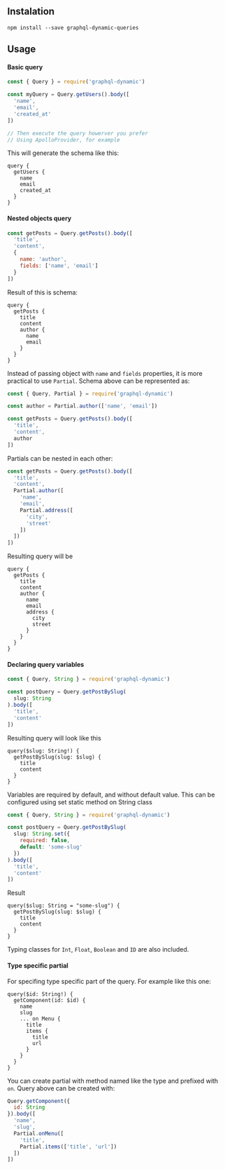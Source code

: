 ## Instalation
```
npm install --save graphql-dynamic-queries
```

## Usage
#### Basic query
```js
const { Query } = require('graphql-dynamic')

const myQuery = Query.getUsers().body([
  'name',
  'email',
  'created_at'
])

// Then execute the query howerver you prefer
// Using ApolloProvider, for example
```
This will generate the schema like this:
```
query {
  getUsers {
    name
    email
    created_at
  }
}
```
#### Nested objects query
```js
const getPosts = Query.getPosts().body([
  'title',
  'content',
  {
    name: 'author',
    fields: ['name', 'email']
  }
])
```
Result of this is schema:
```
query {
  getPosts {
    title
    content
    author {
      name
      email
    }
  }
}
```
Instead of passing object with `name` and `fields` properties, it is more practical to use `Partial`. Schema above can be represented as:
```js
const { Query, Partial } = require('graphql-dynamic')

const author = Partial.author(['name', 'email'])

const getPosts = Query.getPosts().body([
  'title',
  'content',
  author
])
```
Partials can be nested in each other:
```js
const getPosts = Query.getPosts().body([
  'title',
  'content',
  Partial.author([
    'name',
    'email',
    Partial.address([
      'city',
      'street'
    ])
  ])
])
```
Resulting query will be
```
query {
  getPosts {
    title
    content
    author {
      name
      email
      address {
        city
        street
      }
    }
  }
}
```
#### Declaring query variables
```js
const { Query, String } = require('graphql-dynamic')

const postQuery = Query.getPostBySlug(
  slug: String
).body([
  'title',
  'content'
])
```
Resulting query will look like this
```
query($slug: String!) {
  getPostBySlug(slug: $slug) {
    title
    content
  }
}
```
Variables are required by default, and without default value. This can be configured using set static method on String class
```js
const { Query, String } = require('graphql-dynamic')

const postQuery = Query.getPostBySlug(
  slug: String.set({
    required: false,
    default: 'some-slug'
  })
).body([
  'title',
  'content'
])
```
Result
```
query($slug: String = "some-slug") {
  getPostBySlug(slug: $slug) {
    title
    content
  }
}
```
Typing classes for `Int`, `Float`, `Boolean` and `ID` are also included.
#### Type specific partial
For specifing type specific part of the query. For example like this one:
```
query($id: String!) {
  getComponent(id: $id) {
    name
    slug
    ... on Menu {
      title
      items {
        title
        url
      }
    }
  }
}
```
You can create partial with method named like the type and prefixed with `on`. Query above can be created with:
```js
Query.getComponent({
  id: String
}).body([
  'name',
  'slug',
  Partial.onMenu([
    'title',
    Partial.items(['title', 'url'])
  ])
])
```
